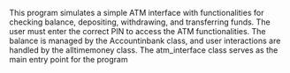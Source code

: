 This program simulates a simple ATM interface with functionalities for checking balance, depositing, withdrawing, and transferring funds. The user must enter the correct PIN to access the ATM functionalities. The balance is managed by the Accountinbank class, and user interactions are handled by the alltimemoney class. The atm_interface class serves as the main entry point for the program
